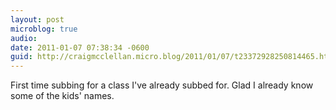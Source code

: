 ```yaml
---
layout: post
microblog: true
audio: 
date: 2011-01-07 07:38:34 -0600
guid: http://craigmcclellan.micro.blog/2011/01/07/t23372928250814465.html
---
```

First time subbing for a class I've already subbed for. Glad I already know some of the kids' names.
